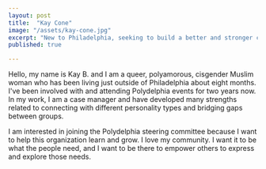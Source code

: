 ```yaml
---
layout: post
title:  "Kay Cone"
image: "/assets/kay-cone.jpg"
excerpt: "New to Philadelphia, seeking to build a better and stronger community."
published: true

---
```


Hello, my name is Kay B. and I am a queer, polyamorous, cisgender Muslim woman who has been living just outside of Philadelphia about eight months. I've been involved with and attending Polydelphia events for two years now. In my work, I am a case manager and have developed many strengths related to connecting with different personality types and bridging gaps between groups. 

I am interested in joining the Polydelphia steering committee because I want to help this organization learn and grow. I love my community.  I want it to be what the people need, and I want to be there to empower others to express and explore those needs.
